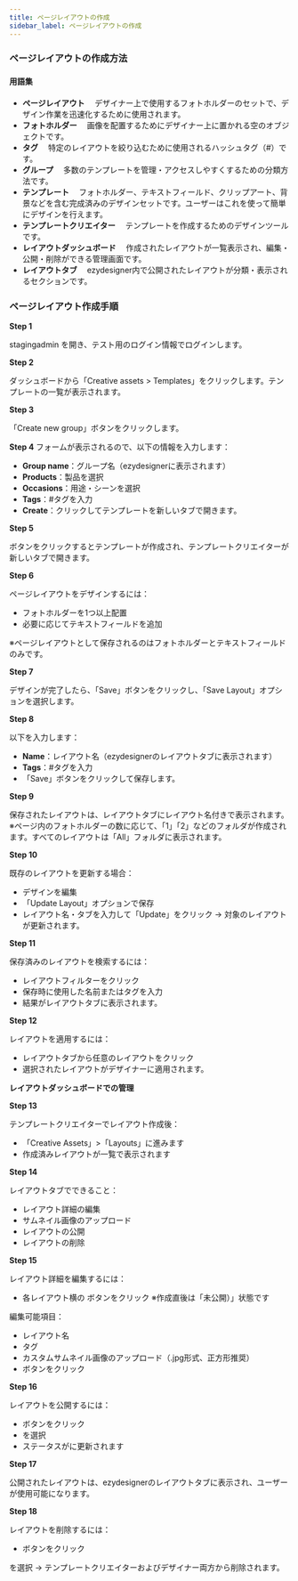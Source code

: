 ```yaml
---
title: ページレイアウトの作成
sidebar_label: ページレイアウトの作成
---
```

### **ページレイアウトの作成方法**

#### **用語集**

* **ページレイアウト**
   　デザイナー上で使用するフォトホルダーのセットで、デザイン作業を迅速化するために使用されます。
* **フォトホルダー**
   　画像を配置するためにデザイナー上に置かれる空のオブジェクトです。
* **タグ**
   　特定のレイアウトを絞り込むために使用されるハッシュタグ（#）です。
* **グループ**
   　多数のテンプレートを管理・アクセスしやすくするための分類方法です。
* **テンプレート**
   　フォトホルダー、テキストフィールド、クリップアート、背景などを含む完成済みのデザインセットです。ユーザーはこれを使って簡単にデザインを行えます。
* **テンプレートクリエイター**
   　テンプレートを作成するためのデザインツールです。
* **レイアウトダッシュボード**
   　作成されたレイアウトが一覧表示され、編集・公開・削除ができる管理画面です。
* **レイアウトタブ**
   　ezydesigner内で公開されたレイアウトが分類・表示されるセクションです。

### **ページレイアウト作成手順**

**Step 1**


stagingadmin を開き、テスト用のログイン情報でログインします。

**Step 2**


 ダッシュボードから「Creative assets > Templates」をクリックします。テンプレートの一覧が表示されます。

**Step 3**


 「Create new group」ボタンをクリックします。

**Step 4**
 フォームが表示されるので、以下の情報を入力します：

* **Group name**：グループ名（ezydesignerに表示されます）
* **Products**：製品を選択
* **Occasions**：用途・シーンを選択
* **Tags**：#タグを入力
* **Create**：クリックしてテンプレートを新しいタブで開きます。

**Step 5**


 ボタンをクリックするとテンプレートが作成され、テンプレートクリエイターが新しいタブで開きます。

**Step 6**


 ページレイアウトをデザインするには：

* フォトホルダーを1つ以上配置
* 必要に応じてテキストフィールドを追加

※ページレイアウトとして保存されるのはフォトホルダーとテキストフィールドのみです。

**Step 7**


 デザインが完了したら、「Save」ボタンをクリックし、「Save Layout」オプションを選択します。

**Step 8**


 以下を入力します：

* **Name**：レイアウト名（ezydesignerのレイアウトタブに表示されます）
* **Tags**：#タグを入力
* 「Save」ボタンをクリックして保存します。

**Step 9**


 保存されたレイアウトは、レイアウトタブにレイアウト名付きで表示されます。
 ※ページ内のフォトホルダーの数に応じて、「1」「2」などのフォルダが作成されます。すべてのレイアウトは「All」フォルダに表示されます。

**Step 10**


 既存のレイアウトを更新する場合：

* デザインを編集
* 「Update Layout」オプションで保存
* レイアウト名・タブを入力して「Update」をクリック
   → 対象のレイアウトが更新されます。

**Step 11**


 保存済みのレイアウトを検索するには：

* レイアウトフィルターをクリック
* 保存時に使用した名前またはタグを入力
* 結果がレイアウトタブに表示されます。

**Step 12**


 レイアウトを適用するには：

* レイアウトタブから任意のレイアウトをクリック
* 選択されたレイアウトがデザイナーに適用されます。

**レイアウトダッシュボードでの管理**

**Step 13**


 テンプレートクリエイターでレイアウト作成後：

* 「Creative Assets」>「Layouts」に進みます
* 作成済みレイアウトが一覧で表示されます

**Step 14**


 レイアウトタブでできること：

* レイアウト詳細の編集
* サムネイル画像のアップロード
* レイアウトの公開
* レイアウトの削除

**Step 15**


 レイアウト詳細を編集するには：

* 各レイアウト横の ボタンをクリック
   ※作成直後は「未公開）」状態です

編集可能項目：

* レイアウト名
* タグ
* カスタムサムネイル画像のアップロード（.jpg形式、正方形推奨）
* ボタンをクリック

**Step 16**


 レイアウトを公開するには：

* ボタンをクリック
* を選択
* ステータスがに更新されます

**Step 17**


 公開されたレイアウトは、ezydesignerのレイアウトタブに表示され、ユーザーが使用可能になります。

**Step 18**


 レイアウトを削除するには：

* ボタンをクリック

を選択
 → テンプレートクリエイターおよびデザイナー両方から削除されます。
